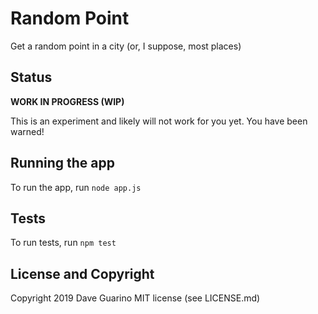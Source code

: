 # Random Point

Get a random point in a city (or, I suppose, most places)

## Status

**WORK IN PROGRESS (WIP)**

This is an experiment and likely will not work for you yet. You have been warned!

## Running the app

To run the app, run `node app.js`

## Tests

To run tests, run `npm test`

## License and Copyright

Copyright 2019 Dave Guarino
MIT license (see LICENSE.md)
